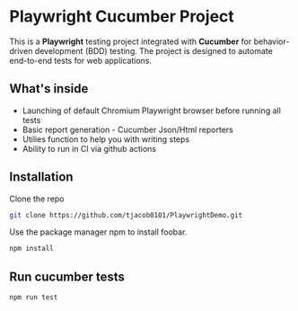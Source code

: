 # Playwright Cucumber Project

This is a **Playwright** testing project integrated with **Cucumber** for behavior-driven development (BDD) testing. 
The project is designed to automate end-to-end tests for web applications.

## What's inside
- Launching of default Chromium Playwright browser before running all tests
- Basic report generation - Cucumber Json/Html reporters
- Utilies function to help you with writing steps
- Ability to run in CI via github actions

## Installation
Clone the repo

```bash
git clone https://github.com/tjacob0101/PlaywrightDemo.git
```

Use the package manager npm to install foobar.

```bash
npm install
```

## Run cucumber tests
```bash
npm run test
```

